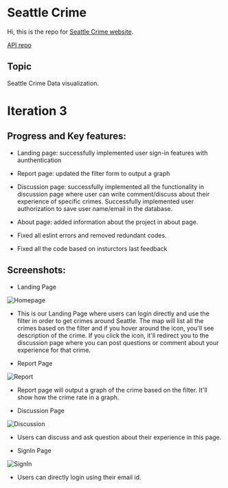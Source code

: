 # Seattle Crime

Hi, this is the repo for [Seattle Crime website](https://seattle-crime-bo.herokuapp.com/).

[API repo](https://github.com/bo-niu/SeattleCrime-API)

## Topic

Seattle Crime Data visualization.

# Iteration 3

## Progress and Key features:

- Landing page: successfully implemented user sign-in features with aunthentication

- Report page: updated the filter form to output a graph

- Discussion page: successfully implemented all the functionality in discussion page where user can write comment/discuss about their experience of specific crimes. Successfully implemented user authorization to save user name/email in the database.

- About page: added information about the project in about page.

- Fixed all eslint errors and removed redundant codes.

- Fixed all the code based on insturctors last feedback

## Screenshots:

- Landing Page

![Homepage](https://github.com/bo-niu/SeattleCrime-UI/blob/master/screenshot/Homepage.png)

- This is our Landing Page where users can login directly and use the filter in order to get crimes around Seattle. The map will list all the crimes based on the filter and if you hover around the icon, you'll see description of the crime. If you click the icon, it'll redirect you to the discussion page where you can post questions or comment about your experience for that crime.

* Report Page

![Report](https://github.com/bo-niu/SeattleCrime-UI/blob/master/screenshot/Report.png)

- Report page will output a graph of the crime based on the filter. It'll show how the crime rate in a graph.

* Discussion Page

![Discussion](https://github.com/bo-niu/SeattleCrime-UI/blob/master/screenshot/Discussion.png)

- Users can discuss and ask question about their experience in this page.

* SignIn Page

![SignIn](https://github.com/bo-niu/SeattleCrime-UI/blob/master/screenshot/SignIn.png)

- Users can directly login using their email id.